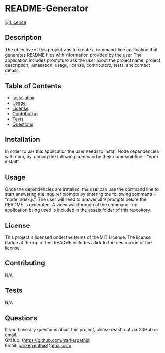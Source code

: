 
  # README-Generator
  
  [![License](https://img.shields.io/badge/License-MIT_License-blue.svg)](https://mit-license.org/)

  ## Description
  The objective of this project was to create a command-line application that generates README files with information provided by the user. The application includes prompts to ask the user about the project name, project description, installation, usage, license, contributors, tests, and contact details. 
  
  ## Table of Contents
  - [Installation](#installation)
  - [Usage](#usage)
  - [License](#license)
  - [Contributing](#contributing)
  - [Tests](#tests)
  - [Questions](#questions)
  
  ## Installation
  In order to use this application the user needs to install Node dependencies with npm, by running the following command in their command-line - “npm install”.
  
  ## Usage
  Once the dependencies are installed, the user can use the command line to start answering the inquirer prompts by entering the following command - “node index.js”. The user will need to answer all 9 prompts before the README is generated. A video walkthrough of the command-line application being used is included in the assets folder of this repository. 
  
  ## License
  This project is licensed under the terms of the MIT License. The license badge at the top of this README includes a link to the description of the license.

  ## Contributing
  N/A
  
  ## Tests
  N/A
  
  ## Questions
  If you have any questions about this project, please reach out via GitHub or email. <br />
  GitHub: (https://github.com/markerpathis) <br />
  Email: parkerjmathis@gmail.com
      